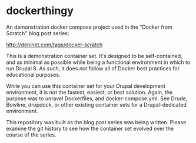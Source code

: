 # dockerthingy
An demonstration docker compose project used in the "Docker from Scratch" blog post series: 

http://deninet.com/tags/docker-scratch

This is a demonstration container set. It's designed to be self-contained, and as minimal as possible while being a 
functional environment in which to run Drupal 8. As such, it does *not* follow all of Docker best practices for
educational purposes. 

While you can use this container set for your Drupal development environment, it is not the fastest, easiest, or
best solution. Again, the purpose was to unravel Dockerfiles, and docker-compose.yml. See Drude, Bowline, dropdock, 
or other existing container sets for a Drupal-dedicated environment.

This repository was built as the blog post series was being written. Please examine the git history to see how the
container set evolved over the course of the series.
